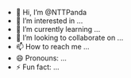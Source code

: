 - 👋 Hi, I’m @NTTPanda
- 👀 I’m interested in ...
- 🌱 I’m currently learning ...
- 💞️ I’m looking to collaborate on ...
- 📫 How to reach me ...
- 😄 Pronouns: ...
- ⚡ Fun fact: ...

<!---
NTTPanda/NTTPanda is a ✨ special ✨ repository because its `README.md` (this file) appears on your GitHub profile.
You can click the Preview link to take a look at your changes.
--->
